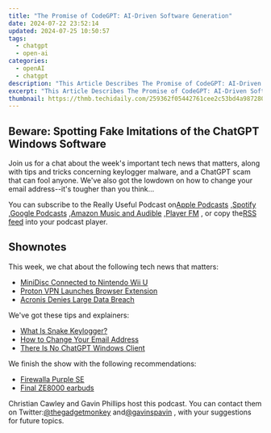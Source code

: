 ```yaml
---
title: "The Promise of CodeGPT: AI-Driven Software Generation"
date: 2024-07-22 23:52:14
updated: 2024-07-25 10:50:57
tags:
  - chatgpt
  - open-ai
categories:
  - openAI
  - chatgpt
description: "This Article Describes The Promise of CodeGPT: AI-Driven Software Generation"
excerpt: "This Article Describes The Promise of CodeGPT: AI-Driven Software Generation"
thumbnail: https://thmb.techidaily.com/259362f05442761cee2c53bd4a987280fdd7ced53308719769d03bba8108cbbd.png
---
```


## Beware: Spotting Fake Imitations of the ChatGPT Windows Software

 Join us for a chat about the week's important tech news that matters, along with tips and tricks concerning keylogger malware, and a ChatGPT scam that can fool anyone. We've also got the lowdown on how to change your email address--it's tougher than you think...

 You can subscribe to the Really Useful Podcast on[Apple Podcasts](https://podcasts.apple.com/gb/podcast/the-really-useful-podcast/id1437847131?mt=2) ,[Spotify](https://open.spotify.com/show/283gDxLd6OTNEpRq6tN7ha) ,[Google Podcasts](https://www.google.com/podcasts?feed=aHR0cHM6Ly9hbmNob3IuZm0vcy8zMWJlNDcwL3BvZGNhc3QvcnNz) ,[Amazon Music and Audible](https://music.amazon.co.uk/podcasts/20ab73d4-5da2-46c7-a17f-dc6eb39bdb48/The-Really-Useful-Podcast) ,[Player FM](https://player.fm/series/the-really-useful-podcast-2491856) , or copy the[RSS feed](https://feeds.transistor.fm/the-really-useful-podcast) into your podcast player.

## Shownotes

This week, we chat about the following tech news that matters:

* [MiniDisc Connected to Nintendo Wii U](https://youtu.be/X1djSzam50g)
* [Proton VPN Launches Browser Extension](https://www.makeuseof.com/protonvpn-launches-browser-extensions/)
* [Acronis Denies Large Data Breach](https://www.theregister.com/2023/03/10/acronis%5Fdata%5Fbreach/)

We've got these tips and explainers:

* [What Is Snake Keylogger?](https://www.makeuseof.com/what-is-snake-keylogger-and-are-you-at-risk/)
* [How to Change Your Email Address](https://www.makeuseof.com/how-to-change-your-email-address-without-losing-important-data/)
* [There Is No ChatGPT Windows Client](https://www.makeuseof.com/chatgpt-windows-client-malware/)

We finish the show with the following recommendations:

* [Firewalla Purple SE](https://www.makeuseof.com/firewalla-purple-se-review/)
* [Final ZE8000 earbuds](https://www.makeuseof.com/final-ze8000-review/)

 Christian Cawley and Gavin Phillips host this podcast. You can contact them on Twitter:[@thegadgetmonkey](https://twitter.com/thegadgetmonkey) and[@gavinspavin](https://twitter.com/gavinspavin) , with your suggestions for future topics.


<ins class="adsbygoogle"
     style="display:block"
     data-ad-format="autorelaxed"
     data-ad-client="ca-pub-7571918770474297"
     data-ad-slot="1223367746"></ins>



<ins class="adsbygoogle"
     style="display:block"
     data-ad-client="ca-pub-7571918770474297"
     data-ad-slot="8358498916"
     data-ad-format="auto"
     data-full-width-responsive="true"></ins>
